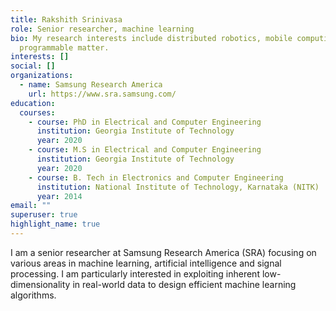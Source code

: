 ```yaml
---
title: Rakshith Srinivasa
role: Senior researcher, machine learning
bio: My research interests include distributed robotics, mobile computing and
  programmable matter.
interests: []
social: []
organizations:
  - name: Samsung Research America
    url: https://www.sra.samsung.com/
education:
  courses:
    - course: PhD in Electrical and Computer Engineering
      institution: Georgia Institute of Technology
      year: 2020
    - course: M.S in Electrical and Computer Engineering
      institution: Georgia Institute of Technology
      year: 2020
    - course: B. Tech in Electronics and Computer Engineering
      institution: National Institute of Technology, Karnataka (NITK)
      year: 2014
email: ""
superuser: true
highlight_name: true
---
```

I am a senior researcher at Samsung Research America (SRA) focusing on various areas in machine learning, artificial intelligence and signal processing. I am particularly interested in exploiting inherent low-dimensionality in real-world data to design efficient machine learning algorithms.
